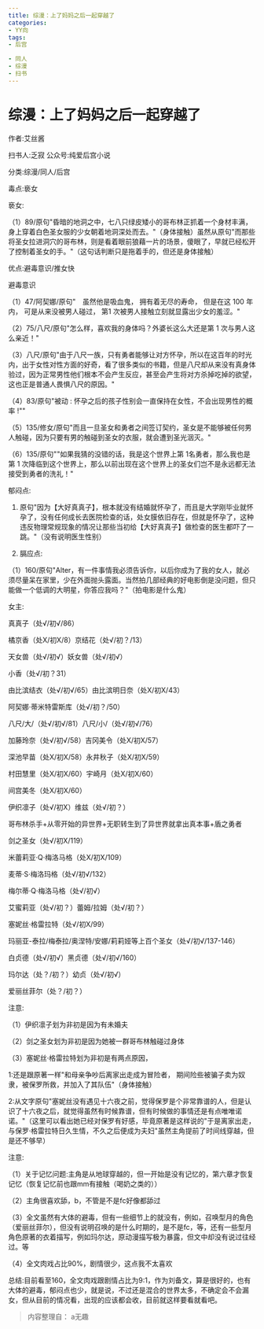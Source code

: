 ```yaml
---
title: 综漫：上了妈妈之后一起穿越了
categories:
- YY向
tags:
- 后宫

- 同人
- 综漫
- 扫书
---
```

# 综漫：上了妈妈之后一起穿越了
作者:艾丝酱

扫书人:乏寂 公众号:纯爱后宫小说

分类:综漫/同人/后宫

毒点:亵女

亵女:

（1）89/原句"昏暗的地洞之中，七八只绿皮矮小的哥布林正抓着一个身材丰满，身上穿着白色圣女服的少女朝着地洞深处而去。"（身体接触）虽然从原句"而那些将圣女拉进洞穴的哥布林，则是看着眼前狼藉一片的场景，傻眼了，早就已经松开了控制着圣女的手。"（这句话判断只是拖着手的，但还是身体接触）

优点:避毒意识/推女快

避毒意识

（1）47/阿契娜/原句"　虽然他是吸血鬼， 拥有着无尽的寿命， 但是在这 100
年内， 可是从来没被男人碰过， 第1 次被男人接触立刻就显露出少女的羞涩。"

（2）75/八尺/原句"怎么样，喜欢我的身体吗？外婆长这么大还是第 1
次与男人这么亲近！"

（3）八尺/原句"由于八尺一族，只有勇者能够让对方怀孕，所以在这百年的时光内，出于女性对性方面的好奇，看了很多类似的书籍，但是八尺却从来没有真身体验过，因为正常男性他们根本不会产生反应，甚至会产生将对方杀掉吃掉的欲望，这也正是普通人畏惧八尺的原因。"

（4）83/原句"被动 :
怀孕之后的孩子性别会一直保持在女性，不会出现男性的概率 !""

（5）135/修女/原句"而且一旦圣女和勇者之间签订契约，圣女是不能够被任何男人触碰，因为只要有男的触碰到圣女的衣服，就会遭到圣光洇灭。"

（6）135/原句""如果我猜的没错的话，我是这个世界上第
1名勇者，那么我也是第 1
次降临到这个世界上，那么以前出现在这个世界上的圣女们岂不是永远都无法接受到勇者的洗礼！"

郁闷点:

1.  原句"因为【大好真真子】，根本就没有结婚就怀孕了，而且是大学刚毕业就怀孕了，没有任何成长去医院检查的话，处女膜依旧存在，但就是怀孕了，这种违反物理常规现象的情况让那些当初给【大好真真子】做检查的医生都吓了一跳。"（没有说明医生性别）

2.  膈应点:

（1）160/原句"Alter，有一件事情我必须告诉你，以后你成为了我的女人，就必须尽量呆在家里，少在外面抛头露面。当然拍几部经典的好电影倒是没问题，但只能做一个低调的大明星，你答应我吗？"（拍电影是什么鬼）

女主:

真真子（处√/初√/86）

橘京香（处X/初X/8）京结花（处√/初？/13）

天女兽（处√/初√）妖女兽（处√/初√）

小香（处√/初？31）

由比滨结衣（处√/初√/65）由比滨明日奈（处X/初X/43）

阿契娜·蒂米特雷斯库（处√/初？/50）

八尺/大/（处√/初√/81）八尺/小/（处√/初√/76）

加藤玲奈（处√/初√/58）吉冈美令（处X/初X/57）

深池早苗（处X/初X/58）永井秋子（处X/初X/59）

村田慧里（处X/初X/60）宇崎月（处X/初X/60）

间宫美冬（处X/初X/60）

伊织凛子（处√/初X）维兹（处√/初？）

哥布林杀手+从零开始的异世界+无职转生到了异世界就拿出真本事+盾之勇者

剑之圣女（处√/初X/119）

米蕾莉亚·Q·梅洛马格（处X/初X/109）

麦蒂·S·梅洛玛格（处√/初√/132）

梅尔蒂·Q·梅洛马格（处√/初√）

艾蜜莉亚（处√/初？）蕾姆/拉姆（处√/初？）

塞妮丝·格雷拉特（处√/初X/99）

玛丽亚-泰拉/梅泰拉/奥涅特/安娜/莉莉娅等上百个圣女（处√/初√/137-146）

白贞德（处√/初√）黑贞德（处√/初√/160）

玛尔达（处？/初？）幼贞（处√/初√）

爱丽丝菲尔（处？/初？）

注意:

（1）伊织凛子划为非初是因为有未婚夫

（2）剑之圣女划为非初是因为她被一群哥布林触碰过身体

（3）塞妮丝·格雷拉特划为非初是有两点原因，

1:还是跟原著一样"和母亲争吵后离家出走成为冒险者，
期间险些被骗子卖为奴隶，被保罗所救，并加入了其队伍"（身体接触）

2:从文字原句"塞妮丝没有遇见十六夜之前，觉得保罗是个非常靠谱的人，但是认识了十六夜之后，就觉得虽然有时候靠谱，但有时候做的事情还是有点唯唯诺诺。"（这里可以看出她已经对保罗有好感，毕竟原著是这样说的"于是离家出走，与保罗·格雷拉特日久生情，不久之后便成为夫妇"虽然主角提前了时间线穿越，但是还不够早）

注意:

（1）关于记忆问题:主角是从地球穿越的，但一开始是没有记忆的，第六章才恢复记忆（恢复记忆前也跟mm有接触（喝奶之类的））

（2）主角很喜欢舔，b，不管是不是fc好像都舔过

（3）全文虽然有大体的避毒，但有一些细节上的就没有，例如，召唤型月的角色（爱丽丝菲尔），但没有说明召唤的是什么时期的，是不是fc，等，还有一些型月角色原著的衣着描写，例如玛尔达，原动漫描写极为暴露，但文中却没有说过往经过。等

（4）全文肉戏占比90%，剧情很少，这点我不太喜欢

总结:目前看至160，全文肉戏跟剧情占比为9:1，作为刘备文，算是很好的，也有大体的避毒，郁闷点也少，就是说，不过还是混合的世界太多，不确定会不会漏女，但从目前的情况看，出现的应该都会收，目前就这样要看就看吧。


> 内容整理自： a无趣